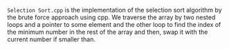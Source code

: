 `Selection Sort.cpp` is the implementation of the selection sort algorithm by the brute force approach using cpp. We traverse the array by two nested loops and a pointer to some element and the other loop to find the index of the minimum number in the rest of the array and then, swap it with the current number if smaller than. <br>